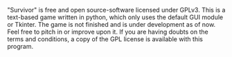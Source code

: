 "Survivor" is free and open source-software licensed under GPLv3.
This is a text-based game written in python, which only uses the default GUI module or Tkinter. The game is not finished and is under development as of now. Feel free to pitch in or improve upon it. If you are having doubts on the terms and conditions, a copy of the GPL license is available with this program.

